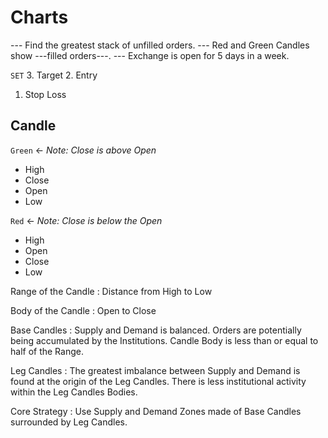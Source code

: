 # Charts

--- Find the greatest stack of unfilled orders.
--- Red and Green Candles show ---filled orders---.
--- Exchange is open for 5 days in a week.

`SET`
3. Target
2. Entry 
1. Stop Loss

## Candle
`Green` <- _Note: Close is above Open_
* High
* Close
* Open
* Low

`Red` <- _Note: Close is below the Open_
* High
* Open
* Close
* Low

Range of the Candle
: Distance from High to Low 

Body of the Candle
: Open to Close

Base Candles
: Supply and Demand is balanced.
Orders are potentially being accumulated by the Institutions.
Candle Body is less than or equal to half of the Range.

Leg Candles
: The greatest imbalance between Supply and Demand is found at the origin of the Leg Candles.  There is less institutional activity within the Leg Candles Bodies.

Core Strategy
: Use Supply and Demand Zones made of Base Candles surrounded by Leg Candles.
<!--stackedit_data:
eyJoaXN0b3J5IjpbLTUxNjQ2NjU5LC0yMDczNjg2MTcwLDY2OT
Q3MTIxNiwtOTAwMzkxMTUzLDczMDk5ODExNl19
-->